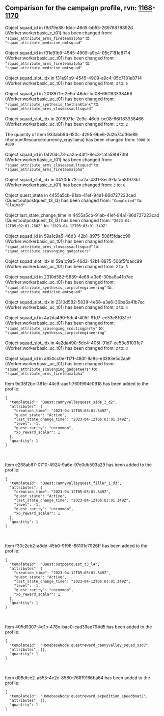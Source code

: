 ## Comparison for the campaign profile, rvn: [1168](https://github.com/PRO100KatYT/FortniteProfileRevisions/tree/main/profiles/campaign/1168%20campaign.json)-[1170](https://github.com/PRO100KatYT/FortniteProfileRevisions/tree/main/profiles/campaign/1170%20campaign.json)

Object squad_id in f9d79e88-fddc-46d5-bb55-26976878892d (Worker:workerbasic_c_t01) has been changed from: `"squad_attribute_arms_fireteamalpha"` to: `"squad_attribute_medicine_emtsquad"`
<br><br>
Object squad_id in f31e91b9-4545-4909-a9c4-05c7181e8714 (Worker:workerbasic_uc_t01) has been changed from: `"squad_attribute_arms_fireteamalpha"` to: `"squad_attribute_medicine_emtsquad"`
<br><br>
Object squad_slot_idx in f31e91b9-4545-4909-a9c4-05c7181e8714 (Worker:workerbasic_uc_t01) has been changed from: `3` to: `5`
<br><br>
Object squad_id in 2018971e-2e9a-46dd-bc08-66f183338466 (Worker:workerbasic_uc_t01) has been changed from: `"squad_attribute_synthesis_thethinktank"` to: `"squad_attribute_arms_closeassaultsquad"`
<br><br>
Object squad_slot_idx in 2018971e-2e9a-46dd-bc08-66f183338466 (Worker:workerbasic_uc_t01) has been changed from: `1` to: `2`
<br><br>
The quantity of item 933abb94-150c-4295-9be6-2d2b74d36e88 (AccountResource:currency_xrayllama) has been changed from: `3900` to: `4000`
<br><br>
Object squad_id in 0420dc73-ca2a-43f1-8ec3-1afa58f973bf (Worker:workerbasic_c_t01) has been changed from: `"squad_attribute_arms_closeassaultsquad"` to: `"squad_attribute_arms_fireteamalpha"`
<br><br>
Object squad_slot_idx in 0420dc73-ca2a-43f1-8ec3-1afa58f973bf (Worker:workerbasic_c_t01) has been changed from: `3` to: `6`
<br><br>
Object quest_state in 4455a5cb-91ab-41ef-94a1-86d727223cad (Quest:outpostquest_t3_l3) has been changed from: `"Completed"` to: `"Claimed"`
<br><br>
Object last_state_change_time in 4455a5cb-91ab-41ef-94a1-86d727223cad (Quest:outpostquest_t3_l3) has been changed from: `"2023-04-12T05:02:01.286Z"` to: `"2023-04-12T05:03:01.349Z"`
<br><br>
Object squad_id in 59a1c9a5-46d3-42b1-8975-506f5fdacc99 (Worker:workerbasic_uc_t01) has been changed from: `"squad_attribute_arms_closeassaultsquad"` to: `"squad_attribute_scavenging_gadgeteers"`
<br><br>
Object squad_slot_idx in 59a1c9a5-46d3-42b1-8975-506f5fdacc99 (Worker:workerbasic_uc_t01) has been changed from: `2` to: `3`
<br><br>
Object squad_id in 2310d582-5839-4e68-a3e6-30ba6a41b7ec (Worker:workerbasic_uc_t01) has been changed from: `"squad_attribute_synthesis_corpsofengineering"` to: `"squad_attribute_medicine_emtsquad"`
<br><br>
Object squad_slot_idx in 2310d582-5839-4e68-a3e6-30ba6a41b7ec (Worker:workerbasic_uc_t01) has been changed from: `3` to: `4`
<br><br>
Object squad_id in 4a2da490-5dc4-405f-91d7-ee53e81031e7 (Worker:workerbasic_uc_t01) has been changed from: `"squad_attribute_scavenging_scoutingparty"` to: `"squad_attribute_synthesis_corpsofengineering"`
<br><br>
Object squad_slot_idx in 4a2da490-5dc4-405f-91d7-ee53e81031e7 (Worker:workerbasic_uc_t01) has been changed from: `2` to: `3`
<br><br>
Object squad_id in a850cc0e-1171-480f-9a8c-e3393e5c2aa9 (Worker:workerbasic_uc_t01) has been changed from: `"squad_attribute_scavenging_gadgeteers"` to: `"squad_attribute_arms_fireteamalpha"`
<br><br>
Item 9d38f2bc-381e-44c9-aaef-760f994e0918 has been added to the profile:

```
{
  "templateId": "Quest:cannyvalleyquest_side_3_d2",
  "attributes": {
    "creation_time": "2023-04-12T05:03:01.349Z",
    "quest_state": "Active",
    "last_state_change_time": "2023-04-12T05:03:01.349Z",
    "level": -1,
    "quest_rarity": "uncommon",
    "xp_reward_scalar": 1
  },
  "quantity": 1
}
```

<br><br>
Item e268ab87-0710-4924-9a6e-97e0db593a29 has been added to the profile:

```
{
  "templateId": "Quest:cannyvalleyquest_filler_1_d3",
  "attributes": {
    "creation_time": "2023-04-12T05:03:01.349Z",
    "quest_state": "Active",
    "last_state_change_time": "2023-04-12T05:03:01.349Z",
    "level": -1,
    "quest_rarity": "uncommon",
    "xp_reward_scalar": 1
  },
  "quantity": 1
}
```

<br><br>
Item f30c2eb2-a8dd-45b0-9f98-88101c7926ff has been added to the profile:

```
{
  "templateId": "Quest:outpostquest_t3_l4",
  "attributes": {
    "creation_time": "2023-04-12T05:03:01.349Z",
    "quest_state": "Active",
    "last_state_change_time": "2023-04-12T05:03:01.349Z",
    "level": -1,
    "quest_rarity": "uncommon",
    "xp_reward_scalar": 1
  },
  "quantity": 1
}
```

<br><br>
Item 405d9307-4d1b-478e-bac0-cad39ae794d5 has been added to the profile:

```
{
  "templateId": "HomebaseNode:questreward_cannyvalley_squad_ssd3",
  "attributes": {},
  "quantity": 1
}
```

<br><br>
Item d08dfce2-a555-4e2c-8580-76819166ba64 has been added to the profile:

```
{
  "templateId": "HomebaseNode:questreward_expedition_speedboat2",
  "attributes": {},
  "quantity": 1
}
```

<br><br>
